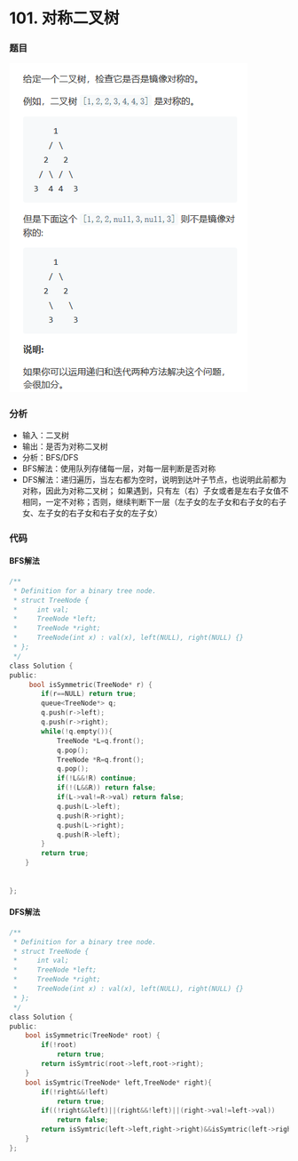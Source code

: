 # 101. 对称二叉树

### 题目

![](../.gitbook/assets/tu-pian%20%287%29.png)





### 分析

* 输入：二叉树
* 输出：是否为对称二叉树
* 分析：BFS/DFS
* BFS解法：使用队列存储每一层，对每一层判断是否对称
* DFS解法：递归遍历，当左右都为空时，说明到达叶子节点，也说明此前都为对称，因此为对称二叉树；  如果遇到，只有左（右）子女或者是左右子女值不相同，一定不对称；否则，继续判断下一层（左子女的左子女和右子女的右子女、左子女的右子女和右子女的左子女）

    

### 代码

#### BFS解法

```c
/**
 * Definition for a binary tree node.
 * struct TreeNode {
 *     int val;
 *     TreeNode *left;
 *     TreeNode *right;
 *     TreeNode(int x) : val(x), left(NULL), right(NULL) {}
 * };
 */
class Solution {
public:
     bool isSymmetric(TreeNode* r) {
        if(r==NULL) return true;
        queue<TreeNode*> q;
        q.push(r->left);
        q.push(r->right);
        while(!q.empty()){
            TreeNode *L=q.front();
            q.pop();
            TreeNode *R=q.front();
            q.pop();
            if(!L&&!R) continue;
            if(!(L&&R)) return false;
            if(L->val!=R->val) return false;
            q.push(L->left);
            q.push(R->right);
            q.push(L->right);
            q.push(R->left);
        }
        return true;
    }

    
};
```



#### DFS解法

```c
/**
 * Definition for a binary tree node.
 * struct TreeNode {
 *     int val;
 *     TreeNode *left;
 *     TreeNode *right;
 *     TreeNode(int x) : val(x), left(NULL), right(NULL) {}
 * };
 */
class Solution {
public:
    bool isSymmetric(TreeNode* root) {  
        if(!root)
            return true;
        return isSymtric(root->left,root->right);
    }
    bool isSymtric(TreeNode* left,TreeNode* right){
        if(!right&&!left)
            return true;
        if((!right&&left)||(right&&!left)||(right->val!=left->val))
            return false;
        return isSymtric(left->left,right->right)&&isSymtric(left->right,right->left);
    }
};
```

